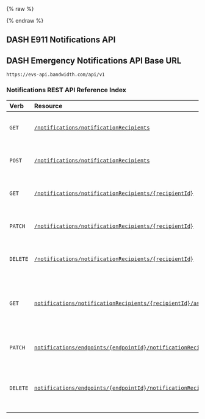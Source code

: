 {% raw %}
<section class="emergencyServicesAbout">
{% endraw %}

# DASH E911 Notifications API

## DASH Emergency Notifications API Base URL
`https://evs-api.bandwidth.com/api/v1`

### Notifications REST API Reference Index  
| Verb                               | Resource                                                                    | Description                                                                                                          |               
|:-----------------------------------|:----------------------------------------------------------------------------|:---------------------------------------------------------------------------------------------------------------------|
| <code class="get">GET</code>       | [`/notifications/notificationRecipients`](../methods/notifications/listRecipients.md)                                       | Return a list of notification recipients                            |
| <code class="post">POST</code>     | [`/notifications/notificationRecipients`](../methods/notifications/createRecipient.md)                                      | Create a new notification recipient                                 |
| <code class="get">GET</code>       | [`/notifications/notificationRecipients/{recipientId}`](../methods/notifications/recipientInformation.md)                    | Return a single notification recipient                              |
| <code class="patch">PATCH</code>   | [`/notifications/notificationRecipients/{recipientId}`](../methods/notifications/updateRecipient.md)                         | Modify a single notification recipient                              |
| <code class="delete">DELETE</code> | [`/notifications/notificationRecipients/{recipientId}`](../methods/notifications/removeRecipient.md)                         | Delete a single notification recipient                              |
| <code class="get">GET</code>       | [`notifications/notificationRecipients/{recipientId}/associations`](../methods/notifications/getAssociations.md)             | Return a list of endpoints associated with a notification recipient |
| <code class="patch">PATCH</code>   | [`notifications/endpoints/{endpointId}/notificationRecipients/{recipientId}`](../methods/notifications/updateAssociation.md) | Associate a notification recipient to an endpoint                   |
| <code class="delete">DELETE</code> | [`notifications/endpoints/{endpointId}/notificationRecipients/{recipientId}`](../methods/notifications/removeAssociation.md) | Remove a notification recipients association to an endpoint         |
